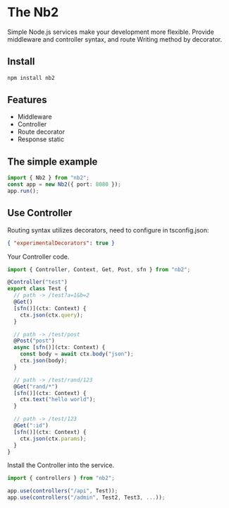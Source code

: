 # The Nb2

Simple Node.js services make your development more flexible.
Provide middleware and controller syntax, and route Writing method by decorator.

## Install

```sh
npm install nb2
```

## Features

- Middleware
- Controller
- Route decorator
- Response static

## The simple example

```ts
import { Nb2 } from "nb2";
const app = new Nb2({ port: 8080 });
app.run();
```

## Use Controller

Routing syntax utilizes decorators, need to configure in tsconfig.json:

```json
{ "experimentalDecorators": true }
```

Your Controller code.

```ts
import { Controller, Context, Get, Post, sfn } from "nb2";

@Controller("test")
export class Test {
  // path -> /test?a=1&b=2
  @Get()
  [sfn()](ctx: Context) {
    ctx.json(ctx.query);
  }

  // path -> /test/post
  @Post("post")
  async [sfn()](ctx: Context) {
    const body = await ctx.body("json");
    ctx.json(body);
  }

  // path -> /test/rand/123
  @Get("rand/*")
  [sfn()](ctx: Context) {
    ctx.text("hello world");
  }

  // path -> /test/123
  @Get(":id")
  [sfn()](ctx: Context) {
    ctx.json(ctx.params);
  }
}
```

Install the Controller into the service.

```ts
import { controllers } from "nb2";

app.use(controllers("/api", Test));
app.use(controllers("/admin", Test2, Test3, ...));
```
